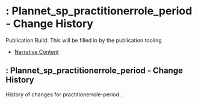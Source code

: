 # : Plannet\_sp\_practitionerrole\_period - Change History

Publication Build: This will be filled in by the publication tooling

* [Narrative Content](SearchParameter-practitionerrole-period.html)

## : Plannet\_sp\_practitionerrole\_period - Change History

History of changes for practitionerrole-period .